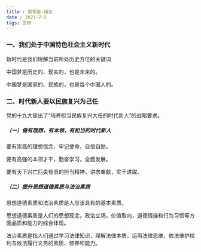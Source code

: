 ```yaml
---
title : 第零章-绪论
date : 2021-7-5
tags: 思修
---
```


### 一、我们处于中国特色社会主义新时代

新时代是我们理解当前所处历史方位的关键词

中国梦是历史的、现实的，也是未来的。

中国梦是国家的、民族的，也是每个中国人的。



### 二、时代新人要以民族复兴为己任

党的十九大提出了“培养担当民族复兴大任的时代新人”的战略要求。



##### （一）做有理想，有本领，有担当的时代新人

要有崇高的理想信念，牢记使命，自信自励。

要有高强的本领才干，勤奋学习，全面发展。

要有天下兴亡匹夫有责的担当精神，讲求奉献，实干进取。



##### （二）提升思想道德素质与法治素质

思想道德素质和法治素质是人应该具有的基本素质。

思想道德素质是人们的思想观念，政治立场，价值取向，道德情操和行为习惯等方面品质和能力的综合体现。

法治素质是指人们通过学习法律知识，理解法律本质，运用法律思维，依法维护权利与依法履行义务的素质、修养和能力。